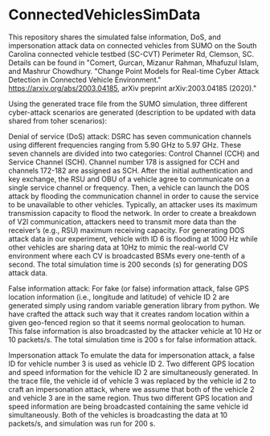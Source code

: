 # ConnectedVehiclesSimData
This repository shares the simulated false information, DoS, and impersonation attack data on connected vehicles from SUMO on the South Carolina connected vehicle testbed (SC-CVT) Perimeter Rd, Clemson, SC. Details can be found in "Comert, Gurcan, Mizanur Rahman, Mhafuzul Islam, and Mashrur Chowdhury. "Change Point Models for Real-time Cyber Attack Detection in Connected Vehicle Environment." https://arxiv.org/abs/2003.04185, arXiv preprint arXiv:2003.04185 (2020)." 

Using the generated trace file from the SUMO simulation, three different cyber-attack scenarios are generated (description to be updated with data shared from toher scenarios): 

Denial of service (DoS) attack: DSRC has seven communication channels using different frequencies ranging from 5.90 GHz to 5.97 GHz. These seven channels are divided into two categories: Control Channel (CCH) and Service Channel (SCH). Channel number 178 is assigned for CCH and channels 172-182 are assigned as SCH. After the initial authentication and key exchange, the RSU and OBU of a vehicle agree to communicate on a single service channel or frequency. Then, a vehicle can launch the DOS attack by flooding the communication channel in order to cause the service to be unavailable to other vehicles. Typically, an attacker uses its maximum transmission capacity to flood the network. In order to create a breakdown of V2I communication, attackers need to transmit more data than the receiver’s (e.g., RSU) maximum receiving capacity. For generating DOS attack data in our experiment, vehicle with ID 6 is flooding at 1000 Hz while other vehicles are sharing data at 10Hz to mimic the real-world CV environment where each CV is broadcasted BSMs every one-tenth of a second. The total simulation time is 200 seconds (s) for generating DOS attack data.

False information attack: For fake (or false) information attack, false GPS location information (i.e., longitude and latitude) of vehicle ID 2 are generated simply using random variable generation library from python. We have crafted the attack such way that it creates random location within a given geo-fenced region so that it seems normal geolocation to human. This false information is also broadcasted by the attacker vehicle at 10 Hz or 10 packets/s. The total simulation time is 200 s for false information attack.

Impersonation attack To emulate the data for impersonation attack, a false ID for vehicle number 3 is used as vehicle ID 2. Two different GPS location and speed information for the vehicle ID 2 are simultaneously generated. In the trace file, the vehicle id of vehicle 3 was replaced by the vehicle id 2 to craft an impersonation attack, where we assume that both of the vehicle 2 and vehicle 3 are in the same region. Thus two different GPS location and speed information are being broadcasted containing the same vehicle id simultaneously. Both of the vehicles is broadcasting the data at 10 packets/s, and simulation was run for 200 s.

